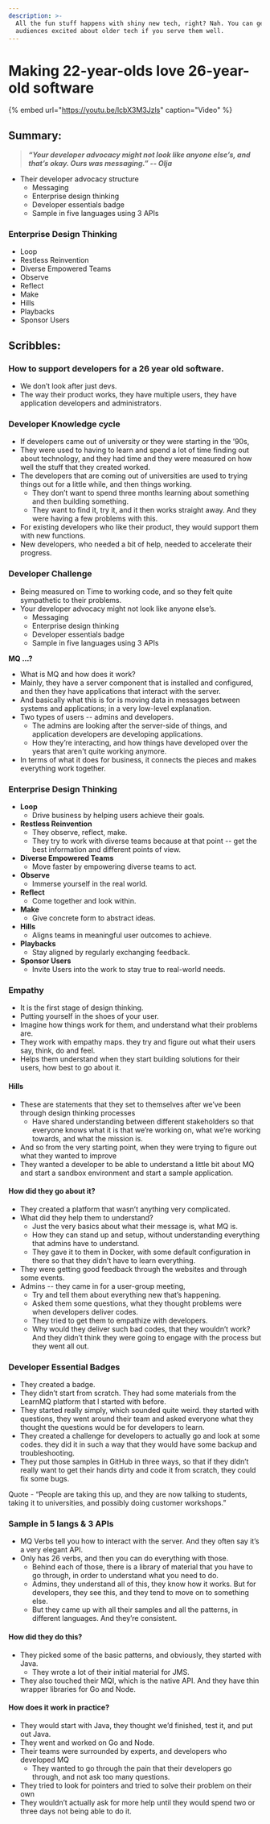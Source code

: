 ```yaml
---
description: >-
  All the fun stuff happens with shiny new tech, right? Nah. You can get
  audiences excited about older tech if you serve them well.
---
```


# Making 22-year-olds love 26-year-old software

{% embed url="https://youtu.be/lcbX3M3Jzls" caption="Video" %}

## Summary:

> _**“Your developer advocacy might not look like anyone else’s, and that’s okay. Ours was messaging.” -- Olja**_

* Their developer advocacy structure
  * Messaging 
  * Enterprise design thinking
  * Developer essentials badge
  * Sample in five languages using 3 APIs

### Enterprise Design Thinking

* Loop
* Restless Reinvention
* Diverse Empowered Teams 
* Observe 
* Reflect
* Make
* Hills
* Playbacks 
* Sponsor Users

## Scribbles:

### How to support developers for a 26 year old software.

* We don’t look after just devs. 
* The way their product works, they have multiple users, they have application developers and administrators. 

### Developer Knowledge cycle

*  If developers came out of university or they were starting in the ’90s,
  * They were used to having to learn and spend a lot of time finding out about technology, and they had time and they were measured on how well the stuff that they created worked.
* The developers that are coming out of universities are used to trying things out for a little while, and then things working.
  *  They don’t want to spend three months learning about something and then building something. 
  * They want to find it, try it, and it then works straight away. And they were having a few problems with this. 
* For existing developers who like their product, they would support them with new functions. 
* New developers, who needed a bit of help, needed to accelerate their progress.

### Developer Challenge

* Being measured on Time to working code, and so they felt quite sympathetic to their problems.
* Your developer advocacy might not look like anyone else’s.
  * Messaging 
  * Enterprise design thinking
  * Developer essentials badge
  * Sample in five languages using 3 APIs

**MQ …?** 

* What is MQ and how does it work? 
* Mainly, they have a server component that is installed and configured, and then they have applications that interact with the server. 
* And basically what this is for is moving data in messages between systems and applications; in a very low-level explanation. 
* Two types of users -- admins and developers.
  * The admins are looking after the server-side of things, and application developers are developing applications. 
  * How they’re interacting, and how things have developed over the years that aren't quite working anymore. 
* In terms of what it does for business, it connects the pieces and makes everything work together.

### Enterprise Design Thinking

* **Loop**
  * Drive business by helping users achieve their goals.  
* **Restless Reinvention**
  * They observe, reflect, make. 
  * They try to work with diverse teams because at that point --  get the best information and different points of view. 
* **Diverse Empowered Teams** 
  * Move faster by empowering diverse teams to act. 
* **Observe** 
  * Immerse yourself in the real world. 
* **Reflect**
  * Come together and look within.
* **Make**
  * Give concrete form to abstract ideas. 
* **Hills**
  * Aligns teams in meaningful user outcomes to achieve. 
* **Playbacks** 
  * Stay aligned by regularly exchanging feedback.
* **Sponsor Users**
  * Invite Users into the work to stay true to real-world needs. 

### Empathy

* It is the first stage of design thinking. 
* Putting yourself in the shoes of your user. 
* Imagine how things work for them, and understand what their problems are. 
* They work with empathy maps. they try and figure out what their users say, think, do and feel. 
* Helps them understand when they start building solutions for their users, how best to go about it. ‌

#### Hills 

* These are statements that they set to themselves after we’ve been through design thinking processes
  * Have shared understanding between different stakeholders so that everyone knows what it is that we’re working on, what we’re working towards, and what the mission is. 
* And so from the very starting point, when they were trying to figure out what they wanted to improve
* They wanted a developer to be able to understand a little bit about MQ and start a sandbox environment and start a sample application.

#### How did they go about it?

* They created a platform that wasn’t anything very complicated. 
* What did they help them to understand? 
  * Just the very basics about what their message is, what MQ is. 
  * How they can stand up and setup, without understanding everything that admins have to understand. 
  * They gave it to them in Docker, with some default configuration in there so that they didn’t have to learn everything. 
* They were getting good feedback through the websites and through some events. 
* Admins -- they came in for a user-group meeting, 
  * Try and tell them about everything new that’s happening. 
  * Asked them some questions, what they thought problems were when developers deliver codes. 
  * They tried to get them to empathize with developers. 
  * Why would they deliver such bad codes, that they wouldn’t work? And they didn’t think they were going to engage with the process but they went all out. 

### Developer Essential Badges

* They created a badge. 
* They didn’t start from scratch. They had some materials from the LearnMQ platform that I started with before. 
* They started really simply, which sounded quite weird. they started with questions, they went around their team and asked everyone what they thought the questions would be for developers to learn. 
* They created a challenge for developers to actually go and look at some codes. they did it in such a way that they would have some backup and troubleshooting.
* They put those samples in GitHub in three ways, so that if they didn’t really want to get their hands dirty and code it from scratch, they could fix some bugs. 

Quote - “People are taking this up, and they are now talking to students, taking it to universities, and possibly doing customer workshops.”   
  
  


### Sample in 5 langs & 3 APIs

* MQ Verbs tell you how to interact with the server. And they often say it’s a very elegant API. 
* Only has 26 verbs, and then you can do everything with those. 
  * Behind each of those, there is a library of material that you have to go through, in order to understand what you need to do. 
  * Admins, they understand all of this, they know how it works. But for developers, they see this, and they tend to move on to something else. 
  * But they came up with all their samples and all the patterns, in different languages. And they’re consistent. 

#### How did they do this?

* They picked some of the basic patterns, and obviously, they started with Java.
  * They wrote a lot of their initial material for JMS. 
* They also touched their MQI, which is the native API. And they have thin wrapper libraries for Go and Node. 

#### How does it work in practice?

* They would start with Java, they thought we’d finished, test it, and put out Java. 
* They went and worked on Go and Node. 
* Their teams were  surrounded by experts, and developers who developed MQ
  * They wanted to go through the pain that their developers go through, and not ask too many questions. 
* They tried to look for pointers and tried to solve their problem on their own 
* They wouldn’t actually ask for more help until they would spend two or three days not being able to do it. 

